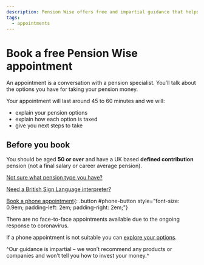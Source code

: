 ```yaml
---
description: Pension Wise offers free and impartial guidance that helps you understand the pension payment options available. You can book a free phone appointment with Pension Wise for guidance on your options.
tags:
  - appointments
---
```


# Book a free Pension Wise appointment

An appointment is a conversation with a pension specialist. You’ll talk about the options you have for taking your pension money.

Your appointment will last around 45 to 60 minutes and we will:

- explain your pension options
- explain how each option is taxed
- give you next steps to take

## Before you book

You should be aged **50 or over** and have a UK based **defined contribution** pension (not a final salary or career average pension).

[Not sure what pension type you have?](/en/pension-type-tool)

[Need a British Sign Language interpreter?](/en/bsl-booking-requests/new)

[Book a phone appointment](/en/book-phone){: .button #phone-button style="font-size: 0.9em; padding-left: 2em; padding-right: 2em;"}

<div class="application-notice help-notice">
  <p>There are no face-to-face appointments available due to the ongoing response to coronavirus.</p>
  <p>If a phone appointment is not suitable you can <a href="/en/explore-your-options">explore your options</a>.</p>
</div>

^Our guidance is impartial – we won’t recommend any products or companies and won’t tell you how to invest your money.^
